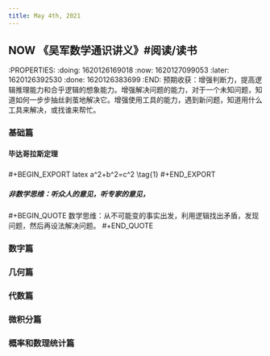 ```yaml
---
title: May 4th, 2021
---
```


## NOW 《吴军数学通识讲义》#阅读/读书
:PROPERTIES:
:doing: 1620126169018
:now: 1620127099053
:later: 1620126392530
:done: 1620126383699
:END:
预期收获：增强判断力，提高逻辑推理能力和合乎逻辑的想象能力。增强解决问题的能力，对于一个未知问题，知道如何一步步抽丝剥茧地解决它。增强使用工具的能力，遇到新问题，知道用什么工具来解决，或找谁来帮忙。
### 基础篇
#### 毕达哥拉斯定理
##### 
#+BEGIN_EXPORT latex
a^2+b^2=c^2 \tag{1}
#+END_EXPORT
##### 非数学思维：听众人的意见，听专家的意见，
#### 
#+BEGIN_QUOTE
数学思维：从不可能变的事实出发，利用逻辑找出矛盾，发现问题，然后再设法解决问题。
#+END_QUOTE
### 数字篇
### 几何篇
### 代数篇
### 微积分篇
### 概率和数理统计篇
##